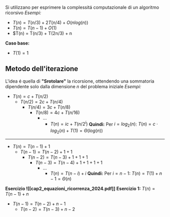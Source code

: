 Si utilizzano per esprimere la complessitá computazionale di un algoritmo ricorsivo
*Esempi:*
- $T(n) = T(n/3) + 2T(n/4) + O(nlog(n))$
- $T(n) = T(n-1) + O(1)$
- $T(n) = T(n/3) + T(2n/3) + n

**Caso base:**
- $T(1) = 1$

## Metodo dell'iterazione
L'idea é quella di **"Srotolare"** la ricorsione, ottendendo una sommatoria dipendente solo dalla dimensione $n$ del problema iniziale
*Esempi:*
- $T(n) = c + T(n/2)$
	- $T(n/2) = 2c + T(n/4)$
		- $T(n/4) = 3c + T(n/8)$
			- $T(n/8) = 4c + T(n/16)$
				- $\dots$ 
					- $T(n) = ic + T(n/2^i)$
**Quindi:**
Per $i = log_2(n)$:
$T(n) = c\cdot log_2(n) + T(1) = \Theta(log(n))$
---
- $T(n) = T(n-1) + 1$
	- $T(n-1) = T(n-2) + 1 + 1$
		- $T(n-2) = T(n-3) + 1 + 1 + 1$
			- $T(n-3) = T(n-4) + 1 + 1 + 1 + 1$
				- $\dots$
					- $T(n) = T(n-i) + i$
**Quindi:**
Per $i = n-1$:
$T(n) = T(1)+n-1 = \Theta(n)$ 

**Esercizio ![[cap2_equazioni_ricorrenza_2024.pdf]]**
**Esercizio 1:**
$T(n) = T(n-1) + n$
- $T(n-1) = T(n-2) + n-1$ 
	- $T(n-2) = T(n-3) + n-2$ 

